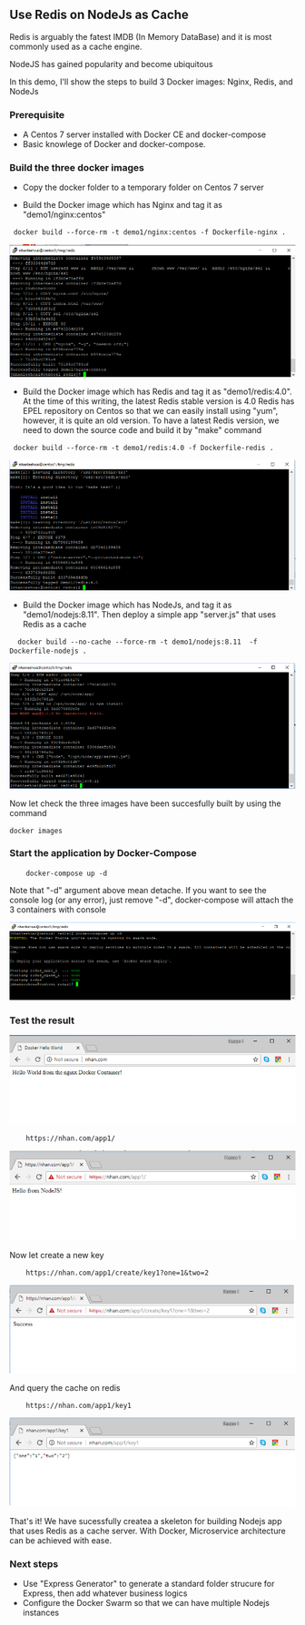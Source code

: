 ## Use Redis on NodeJs as Cache

Redis is arguably the fatest IMDB (In Memory DataBase) and it is most commonly used as a cache engine.

NodeJS has gained popularity and become ubiquitous

In this demo, I'll show the steps to build 3 Docker images: Nginx, Redis, and NodeJs


### Prerequisite

- A Centos 7 server installed with Docker CE and docker-compose
- Basic knowlege of Docker and docker-compose. 

### Build the three docker images

- Copy the docker folder to a temporary folder on Centos 7 server

- Build the Docker image which has Nginx and tag it as "demo1/nginx:centos"

```
 docker build --force-rm -t demo1/nginx:centos -f Dockerfile-nginx .
```

<img src="docs/01-01-build-nginx.png" />

- Build the Docker image which has Redis and tag it as "demo1/redis:4.0". At the time of this writing, the latest Redis stable version is 4.0
Redis has EPEL repository on Centos so that we can easily install using "yum", however, it is quite an old version. 
To have a latest Redis version, we need to down the source code and build it by "make" command

```
 docker build --force-rm -t demo1/redis:4.0 -f Dockerfile-redis .
```

<img src="docs/01-02-build-redis.png" />

- Build the Docker image which has NodeJs, and tag it as "demo1/nodejs:8.11". Then deploy a simple app "server.js" that uses Redis as a cache

```
  docker build --no-cache --force-rm -t demo1/nodejs:8.11  -f Dockerfile-nodejs .

```

<img src="docs/01-03-build-nodejs.png" />

Now let check the three images have been succesfully built by using the command

```
docker images
```

### Start the application by Docker-Compose

```
	docker-compose up -d
```
Note that "-d" argument above mean detache. If you want to see the console log (or any error), just remove "-d", docker-compose will attach the 3 containers with console

<img src="docs/02-run-docker-compose.png" />


### Test the result

<img src="docs/03-homepage.png" />

```
	https://nhan.com/app1/
```
<img src="docs/03-node.png" />

Now let create a new key 
```
	https://nhan.com/app1/create/key1?one=1&two=2
```
<img src="docs/03-create.png" />


And query the cache on redis
```
	https://nhan.com/app1/key1
```
<img src="docs/03-query.png" />


That's it! We have sucessfully createa a skeleton for building Nodejs app that uses Redis as a cache server.
With Docker, Microservice architecture can be achieved with ease.

### Next steps

- Use "Express Generator" to generate a standard folder strucure for Express, then add whatever business logics 
- Configure the Docker Swarm so that we can have multiple Nodejs instances



